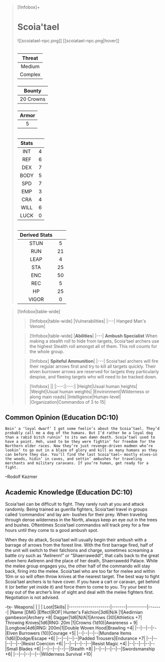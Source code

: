 >[!infobox]+
># Scoia'tael
>![[scoiatael-npc.png]]
>[[scoiatael-npc.png|hover]]
>###### 
>|Threat|
>|:---:|
>|Medium|
>|Complex|
>##### 
>|Bounty|
>|:---:|
>|20 Crowns|
>#####
>|Armor|
>|:---:|
>|5|
>###### 
>
>|Stats||
>|:---:|:---:|
>|INT|4|
>|REF|6|
>|DEX|7|
>|BODY|5|
>|SPD|7|
>|EMP|3|
>|CRA|4|
>|WILL|6|
>|LUCK|0|
>######
>|Derived Stats||
>|:---:|:---:|
>|STUN|5|
>|RUN|21|
>|LEAP|4|
>|STA|25|
>|ENC|50|
>|REC|5|
>|HP|25|
>|VIGOR|0|

>[!infobox|table-wide]
>>[!infobox|table-wide]
>>|Vulnerabilities|
>>|---|
>>Hanged Man's Venom|
>
>>[!Infobox|table-wide]
>>|**Abilities**|
>>|---|
>>**Ambush Specialist**  When making a stealth roll to hide from targets, Scoia’tael archers use the highest Stealth roll amongst all of them. This roll counts for the whole group.
>
>>[!infobox]
>>**Spiteful Ammunition**|
>>|---|
>>Scoia’tael archers will fire their regular arrows first and try to kill all targets quickly. Their elven burrower arrows are reserved for targets they particularly despise, and fleeing targets who will need to be tracked down.
>
>>[!infobox]
>>||
>>|:---:|:---:|
>>|Height|Usual human heights|
>>|Weight|Usual human weights|
>>|Environment|Wilderness or along main roads|
>>|Intelligence|Human-level|
>>|Organization|Commandos of 3 to 15|
## Common Opinion (Education DC:10)
```ad-quote
Bein’ a ‘loyal dwarf’ I got some feelin’s about the Scoia’tael. They’d probably call me a dog of the humans. But I’d rather be a loyal dog than a rabid bitch runnin’ to its own damn death. Scoia’tael used to have a point. Heh, used to be they were fightin’ for freedom for the Northern elder races. Now they’re just revenge-driven madmen who’re lookin’ to go out in a blaze of glory and kill as many humans as they can before they die. You’ll find the last Scoia’tael— mostly elves—in the woods, hidin’ in caves, and settin’ ambushes for traveling merchants and military caravans. If you’re human, get ready for a fight.
```
–Rodolf Kazmer

## Academic Knowledge (Education DC:10)

Scoia’tael can be difficult to fight. They rarely rush at you and attack randomly. Being trained as guerilla fighters, Scoia’tael travel in groups called ‘commandos’ and lay am- bushes for their prey. When traveling through dense wilderness in the North, always keep an eye out in the trees and bushes. Oftentimes Scoia’tael commandos will track prey for a few hours until they come to a good ambush spot.

When they do attack, Scoia’tael will usually begin their ambush with a barrage of arrows from the forest line. With the first barrage fired, half of the unit will switch to their falchions and charge, sometimes screaming a battle cry such as “Aelirenn!” or “Shaerrawedd!”, that calls back to the great elven hero Aelirenn and the place of her death, Shaerrawedd Palace. While the melee group engages you, the other half of the commando will stay back, firing into the melee. Scoia’tael who are too far for melee and within 10m or so will often throw knives at the nearest target. The best way to fight Scoia’tael archers is to have cover. If you have a cart or caravan, get behind it (or better yet inside it) and force them to come to you. Try your best to stay out of the archer’s line of sight and deal with the melee fighters first. Negotiation is not advised.

-tx-
Weapons|    |             |          |                  Loot|Skills|
|---------------------|-------|----------|-------|
|Name                      |DMG    |Effect|ROF|
Hunter's Falchion|3d6|N/A    |1|Aedirnian gambeson|Archery +8|
Dagger|1d6|N/A|1|Arrows (30)|Athletics +7|
Throwing Knives|1d6|RNG: 20m |1|Crowns (1d10)|Awareness + 9|
|Longbow|4d6|RNG: 200m|1|Double Woven Hood|Brawling +4|
|--|--|--|--|Elven Burrowers (10)|Courage +5|
|--|--|--|--|Mundane Items (1d6)|Dodge/Escape +6|
|--|--|--|--|Padded Trousers|Endurance +7|
|--|--|--|--|--|Resist Coercion +6|
|--|--|--|--|--|Resist Magic +4|
|--|--|--|--|--|Small Blades +6|
|--|--|--|--|--|Stealth +8|
|--|--|--|--|--|Swordsmanship +6|
|--|--|--|--|--|Wilderness Survival +10|